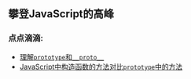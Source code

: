 ## 攀登JavaScript的高峰

### 点点滴滴:
+ [理解`prototype`和`__proto__`](points/understand-prototype-__proto__.md)
+ [JavaScript中构造函数的方法对比`prototype`中的方法](points/methods-within-constructor-vs-prototype-in-javascript.md)